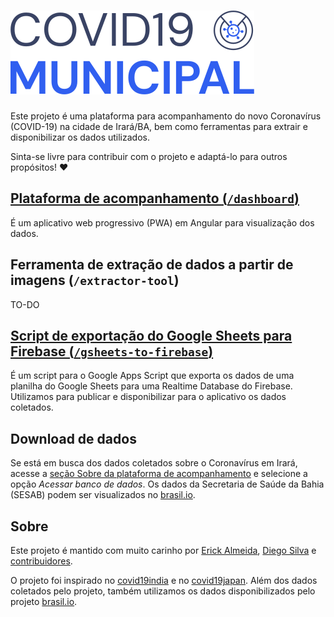 # ![COVID-19 Municipal](dashboard/src/assets/logos/covid19-municipal.svg)

Este projeto é uma plataforma para acompanhamento do novo Coronavírus (COVID-19) na cidade de Irará/BA, bem como ferramentas para extrair e disponibilizar os dados utilizados.

Sinta-se livre para contribuir com o projeto e adaptá-lo para outros propósitos! ❤

## [Plataforma de acompanhamento (`/dashboard`)](dashboard)

É um aplicativo web progressivo (PWA) em Angular para visualização dos dados.

## Ferramenta de extração de dados a partir de imagens (`/extractor-tool`)

TO-DO

## [Script de exportação do Google Sheets para Firebase (`/gsheets-to-firebase`)](gsheets-to-firebase)

É um script para o Google Apps Script que exporta os dados de uma planilha do Google Sheets para uma Realtime Database do Firebase. Utilizamos para publicar e disponibilizar para o aplicativo os dados coletados.

## Download de dados

Se está em busca dos dados coletados sobre o Coronavírus em Irará, acesse a [seção Sobre da plataforma de acompanhamento](https://covid.riso.dev/about) e selecione a opção _Acessar banco de dados_. Os dados da Secretaria de Saúde da Bahia (SESAB) podem ser visualizados no [brasil.io](https://brasil.io/covid19/BA/).

## Sobre

Este projeto é mantido com muito carinho por [Erick Almeida](https://github.com/erick2280), [Diego Silva](https://github.com/di3goCS) e [contribuidores](https://github.com/Erick2280/covid19-municipal/graphs/contributors).

O projeto foi inspirado no [covid19india](https://github.com/covid19india) e no [covid19japan](https://github.com/reustle/covid19japan). Além dos dados coletados pelo projeto, também utilizamos os dados disponibilizados pelo projeto [brasil.io](https://brasil.io/).
